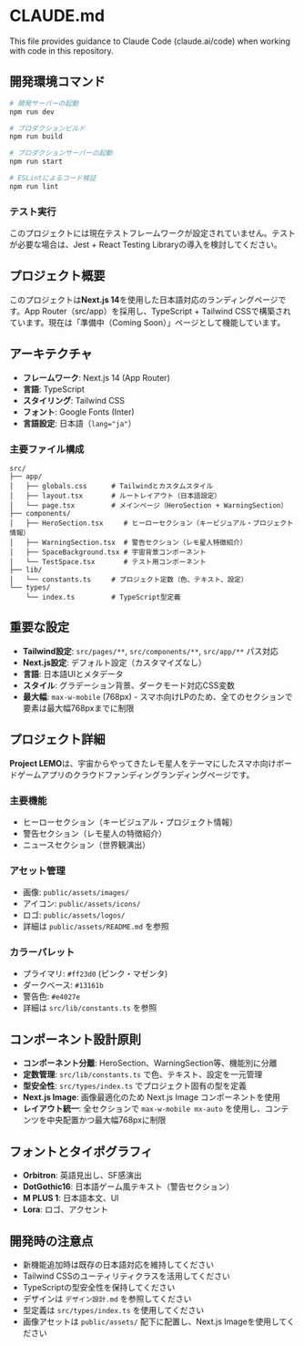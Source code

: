 # CLAUDE.md

This file provides guidance to Claude Code (claude.ai/code) when working with code in this repository.

## 開発環境コマンド

```bash
# 開発サーバーの起動
npm run dev

# プロダクションビルド
npm run build

# プロダクションサーバーの起動
npm run start

# ESLintによるコード検証
npm run lint
```

### テスト実行
このプロジェクトには現在テストフレームワークが設定されていません。テストが必要な場合は、Jest + React Testing Libraryの導入を検討してください。

## プロジェクト概要

このプロジェクトは**Next.js 14**を使用した日本語対応のランディングページです。App Router（src/app）を採用し、TypeScript + Tailwind CSSで構築されています。現在は「準備中（Coming Soon）」ページとして機能しています。

## アーキテクチャ

- **フレームワーク**: Next.js 14 (App Router)
- **言語**: TypeScript
- **スタイリング**: Tailwind CSS
- **フォント**: Google Fonts (Inter)
- **言語設定**: 日本語（`lang="ja"`）

### 主要ファイル構成

```
src/
├── app/
│   ├── globals.css      # Tailwindとカスタムスタイル
│   ├── layout.tsx       # ルートレイアウト（日本語設定）
│   └── page.tsx         # メインページ（HeroSection + WarningSection）
├── components/
│   ├── HeroSection.tsx     # ヒーローセクション（キービジュアル・プロジェクト情報）
│   ├── WarningSection.tsx  # 警告セクション（レモ星人特徴紹介）
│   ├── SpaceBackground.tsx # 宇宙背景コンポーネント
│   └── TestSpace.tsx       # テスト用コンポーネント
├── lib/
│   └── constants.ts     # プロジェクト定数（色、テキスト、設定）
└── types/
    └── index.ts         # TypeScript型定義
```

## 重要な設定

- **Tailwind設定**: `src/pages/**`, `src/components/**`, `src/app/**` パス対応
- **Next.js設定**: デフォルト設定（カスタマイズなし）
- **言語**: 日本語UIとメタデータ
- **スタイル**: グラデーション背景、ダークモード対応CSS変数
- **最大幅**: `max-w-mobile` (768px) - スマホ向けLPのため、全てのセクションで要素は最大幅768pxまでに制限

## プロジェクト詳細

**Project LEMO**は、宇宙からやってきたレモ星人をテーマにしたスマホ向けボードゲームアプリのクラウドファンディングランディングページです。

### 主要機能
- ヒーローセクション（キービジュアル・プロジェクト情報）
- 警告セクション（レモ星人の特徴紹介）
- ニュースセクション（世界観演出）

### アセット管理
- 画像: `public/assets/images/`
- アイコン: `public/assets/icons/`
- ロゴ: `public/assets/logos/`
- 詳細は `public/assets/README.md` を参照

### カラーパレット
- プライマリ: `#ff23d0` (ピンク・マゼンタ)
- ダークベース: `#13161b`
- 警告色: `#e4027e`
- 詳細は `src/lib/constants.ts` を参照

## コンポーネント設計原則

- **コンポーネント分離**: HeroSection、WarningSection等、機能別に分離
- **定数管理**: `src/lib/constants.ts` で色、テキスト、設定を一元管理
- **型安全性**: `src/types/index.ts` でプロジェクト固有の型を定義
- **Next.js Image**: 画像最適化のため Next.js Image コンポーネントを使用
- **レイアウト統一**: 全セクションで `max-w-mobile mx-auto` を使用し、コンテンツを中央配置かつ最大幅768pxに制限

## フォントとタイポグラフィ

- **Orbitron**: 英語見出し、SF感演出
- **DotGothic16**: 日本語ゲーム風テキスト（警告セクション）
- **M PLUS 1**: 日本語本文、UI
- **Lora**: ロゴ、アクセント

## 開発時の注意点

- 新機能追加時は既存の日本語対応を維持してください
- Tailwind CSSのユーティリティクラスを活用してください
- TypeScriptの型安全性を保持してください
- デザインは `デザイン設計.md` を参照してください
- 型定義は `src/types/index.ts` を使用してください
- 画像アセットは `public/assets/` 配下に配置し、Next.js Imageを使用してください